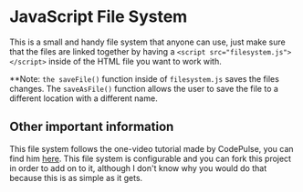 # JavaScript File System
This is a small and handy file system that anyone can use, just make sure that the files are linked together by having a `<script src="filesystem.js"></script>` inside of the HTML file you want to work with. 

**Note: `the saveFile()` function inside of `filesystem.js` saves the files changes. The `saveAsFile()` function allows the user to save the file to a different location with a different name.

## Other important information
This file system follows the one-video tutorial made by CodePulse, you can find him [here](https://www.youtube.com/c/CodePulse). This file system is configurable and you can fork this project in order to add on to it, although I don't know why you would do that because this is as simple as it gets.
